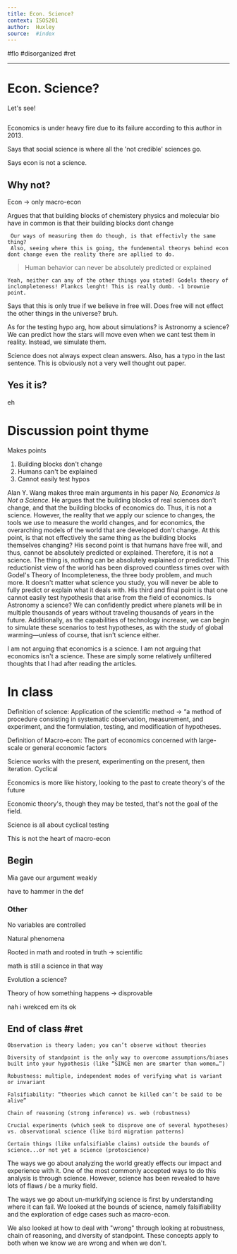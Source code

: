 ```yaml
---
title: Econ. Science? 
context: ISOS201 
author:  Huxley
source:  #index
---
```


#flo #disorganized #ret

---


# Econ. Science? 
Let's see!
```
```


Economics is under heavy fire due to its failure according to this author in 2013. 

Says that social science is where all the 'not credible' sciences go. 

Says econ is not a science. 

## Why not?

Econ -> only macro-econ 



Argues that that building blocks of chemistery physics and molecular bio have in common is that their building blocks dont change

```
 Our ways of measuring them do though, is that effectivly the same thing?
 Also, seeing where this is going, the fundemental theorys behind econ dont change even the reality there are apllied to do. 
```

> Human behavior can never be absolutely predicted or explained

```
Yeah, neither can any of the other things you stated! Godels theory of inclompleteness! Plankcs lenght! This is really dumb. -1 brownie point.
``` 


Says that this is only true if we believe in free will. Does free will not effect the other things in the universe? bruh. 

As for the testing hypo arg, how about simulations? is Astronomy a science? We can predict how the stars will move even when we cant test them in reality. Instead, we simulate them. 


Science does not always expect clean answers. 
Also, has a typo in the last sentence. This is obviously not a very well thought out paper. 


## Yes it is? 

eh


# Discussion point thyme 

Makes points 

1. Building blocks don't change 
2. Humans can't be explained
3. Cannot easily test hypos




Alan Y. Wang makes three main arguments in his paper *No, Economics Is Not a Science*. He argues that the building blocks of real sciences don't change, and that the building blocks of economics do. Thus, it is not a science. However, the reality that we apply our science to changes, the tools we use to measure the world changes, and for economics, the overarching models of the world that are developed don't change. At this point, is that not effectively the same thing as the building blocks themselves changing? His second point is that humans have free will, and thus, cannot be absolutely predicted or explained. Therefore, it is not a science. The thing is, nothing can be absolutely explained or predicted. This reductionist view of the world has been disproved countless times over with Godel's Theory of Incompleteness, the three body problem, and much more. It doesn't matter what science you study, you will never be able to fully predict or explain what it deals with. His third and final point is that one cannot easily test hypothesis that arise from the field of economics. Is Astronomy a science? We can confidently predict where planets will be in multiple thousands of years without traveling thousands of years in the future. Additionally, as the capabilities of technology increase, we can begin to simulate these scenarios to test hypotheses, as with the study of global warming—unless of course, that isn't science either. 

I am not arguing that economics is a science. I am not arguing that economics isn't a science. These are simply some relatively unfiltered thoughts that I had after reading the articles. 


# In class 


Definition of science: Application of the scientific method 
 -> “a method of procedure consisting in systematic observation, measurement, and experiment, and the formulation, testing, and modification of hypotheses.

Definition of Macro-econ: The part of economics concerned with large-scale or general economic factors 


Science works with the present, experimenting on the present, then iteration. Cyclical

Economics is more like history, looking to the past to create theory's of the future


Economic theory's, though they may be tested, that's not the goal of the field.  



Science is all about cyclical testing 

This is not the heart of macro-econ 



## Begin 


Mia gave our argument weakly

have to hammer in the def



### Other

No variables are controlled 



Natural phenomena


Rooted in math and rooted in truth -> scientific 

math is still a science in that way 


Evolution a science? 



Theory of how something happens ->  disprovable




nah i wrekced em its ok 

## End of class #ret 


```
Observation is theory laden; you can’t observe without theories

Diversity of standpoint is the only way to overcome assumptions/biases built into your hypothesis (like “SINCE men are smarter than women…”)

Robustness: multiple, independent modes of verifying what is variant or invariant

Falsifiability: “theories which cannot be killed can’t be said to be alive”

Chain of reasoning (strong inference) vs. web (robustness)

Crucial experiments (which seek to disprove one of several hypotheses) vs. observational science (like bird migration patterns)

Certain things (like unfalsifiable claims) outside the bounds of science...or not yet a science (protoscience)
```



The ways we go about analyzing the world greatly effects our impact and experience with it. One of the most commonly accepted ways to do this analysis is through science. However, science has been revealed to have lots of flaws / be a murky field. 

The ways we go about un-murkifying science is first by understanding where it can fail. We looked at the bounds of science, namely falsifiability and the exploration of edge cases such as macro-econ. 

We also looked at how to deal with "wrong" through looking at robustness, chain of reasoning, and diversity of standpoint. These concepts apply to both when we know we are wrong and when we don't. 



















































